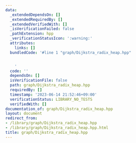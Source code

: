 ```yaml
---
data:
  _extendedDependsOn: []
  _extendedRequiredBy: []
  _extendedVerifiedWith: []
  _isVerificationFailed: false
  _pathExtension: hpp
  _verificationStatusIcon: ':warning:'
  attributes:
    links: []
  bundledCode: '#line 1 "graph/Dijkstra_radix_heap.hpp"


    '
  code: ''
  dependsOn: []
  isVerificationFile: false
  path: graph/Dijkstra_radix_heap.hpp
  requiredBy: []
  timestamp: '2023-06-14 21:52:46+09:00'
  verificationStatus: LIBRARY_NO_TESTS
  verifiedWith: []
documentation_of: graph/Dijkstra_radix_heap.hpp
layout: document
redirect_from:
- /library/graph/Dijkstra_radix_heap.hpp
- /library/graph/Dijkstra_radix_heap.hpp.html
title: graph/Dijkstra_radix_heap.hpp
---
```

